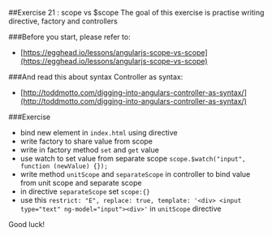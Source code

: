 ##Exercise 21 : scope vs $scope
The goal of this exercise is practise writing directive, factory and controllers

###Before you start, please refer to:
* [https://egghead.io/lessons/angularjs-scope-vs-scope](https://egghead.io/lessons/angularjs-scope-vs-scope)

###And read this about syntax Controller as syntax:
* [http://toddmotto.com/digging-into-angulars-controller-as-syntax/](http://toddmotto.com/digging-into-angulars-controller-as-syntax/)

###Exercise
* bind new element in ```index.html``` using directive
* write factory to share value from scope
* write in factory method ```set``` and ```get``` value
* use watch to set value from separate scope  ```scope.$watch("input", function (newValue) {});```
* write method ```unitScope``` and ```separateScope``` in controller to bind value from unit scope and separate scope
* in directive ```separateScope``` set ```scope:{}```
* use this ```restrict: "E", replace: true, template: '<div> <input type="text" ng-model="input"><div>'``` in  ```unitScope``` directive

Good luck!